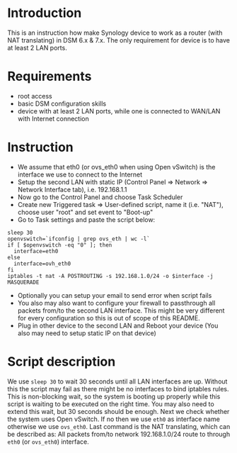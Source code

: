 # Introduction
This is an instruction how make Synology device to work as a router (with NAT translating) in DSM 6.x & 7.x. The only requirement for device is to have at least 2 LAN ports.

# Requirements
* root access
* basic DSM configuration skills
* device with at least 2 LAN ports, while one is connected to WAN/LAN with Internet connection

# Instruction
* We assume that eth0 (or ovs_eth0 when using Open vSwitch) is the interface we use to connect to the Internet
* Setup the second LAN with static IP (Control Panel => Network => Network Interface tab), i.e. 192.168.1.1
* Now go to the Control Panel and choose Task Scheduler
* Create new Triggered task => User-defined script, name it (i.e. "NAT"), choose user "root" and set event to "Boot-up"
* Go to Task settings and paste the script below:

```
sleep 30
openvswitch=`ifconfig | grep ovs_eth | wc -l`
if [ $openvswitch -eq "0" ]; then 
  interface=eth0
else
  interface=ovh_eth0
fi
iptables -t nat -A POSTROUTING -s 192.168.1.0/24 -o $interface -j MASQUERADE
```
* Optionally you can setup your email to send error when script fails
* You also may also want to configure your firewall to passthrough all packets from/to the second LAN interface. This might be very different for every configuration so this is out of scope of this README.
* Plug in other device to the second LAN and Reboot your device (You also may need to setup static IP on that device)

# Script description
We use `sleep 30` to wait 30 seconds until all LAN interfaces are up. Without this the script may fail as there might be no interfaces to bind iptables rules. This is non-blocking wait, so the system is booting up properly while this script is waiting to be executed on the right time. You may also need to extend this wait, but 30 seconds should be enough.
Next we check whether the system uses Open vSwitch. If no then we use `eth0` as interface name otherwise we use `ovs_eth0`.
Last command is the NAT translating, which can be described as: All packets from/to network 192.168.1.0/24 route to through `eth0` (or `ovs_eth0`) interface.
